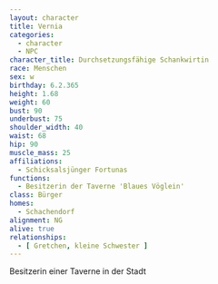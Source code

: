 ```yaml
---
layout: character
title: Vernia
categories:
  - character
  - NPC
character_title: Durchsetzungsfähige Schankwirtin
race: Menschen
sex: w
birthday: 6.2.365
height: 1.68
weight: 60
bust: 90
underbust: 75
shoulder_width: 40
waist: 68
hip: 90
muscle_mass: 25
affiliations:
  - Schicksalsjünger Fortunas
functions:
  - Besitzerin der Taverne 'Blaues Vöglein'
class: Bürger
homes:
  - Schachendorf
alignment: NG
alive: true
relationships:
  - [ Gretchen, kleine Schwester ]
---
```


Besitzerin einer Taverne in der Stadt